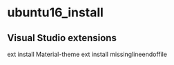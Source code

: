 # ubuntu16_install

## Visual Studio extensions

ext install Material-theme
ext install missinglineendoffile
